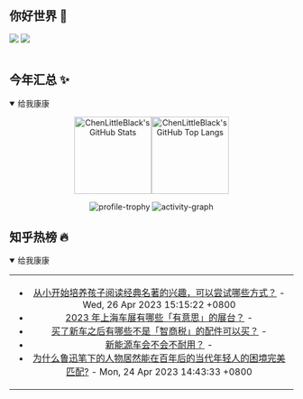 ## 你好世界 👋

[![](https://img.shields.io/badge/@ChenLittleBlack-1a6c81?style=flat&logo=java&logoColor=1a6c81&label=Java&colorA=ffffff)](https://www.java.com/)
[![](https://img.shields.io/badge/@ChenLittleBlack-41b883?style=flat&logo=vuedotjs&logoColor=41b883&label=Vue&colorA=ffffff)](https://cn.vuejs.org/)

<div align="center">

<img alt="" src="https://readme-typing-svg.herokuapp.com?font=Consolas&center=true&vCenter=true&width=800&height=60&lines=The+traveler+often+arrives%2C+and+the+doer+often+succeeds.">
<img width="800"  height="3" alt="" src="https://camo.githubusercontent.com/82291b0fe831bfc6781e07fc5090cbd0a8b912bb8b8d4fec0696c881834f81ac/68747470733a2f2f70726f626f742e6d656469612f394575424971676170492e676966">

</div>


## 今年汇总 ✨

<details open>

<summary>给我康康</summary>

<div align="center">

<img height="137px" alt="ChenLittleBlack's GitHub Stats" src="https://github-readme-stats-roan-delta.vercel.app/api?username=ChenLittleBlack&hide_title=false&hide_border=true&show_icons=true&include_all_commits=true&line_height=21&bg_color=0,EC6C6C,FFD479,FFFC79,73FA79&theme=graywhite&locale=cn" /><img align="" height="137px" alt="ChenLittleBlack's GitHub Top Langs" src="https://github-readme-stats-roan-delta.vercel.app/api/top-langs/?username=ChenLittleBlack&hide_title=false&hide_border=true&layout=compact&bg_color=0,73FA79,73FDFF,D783FF&theme=graywhite&locale=cn" />

<img alt="profile-trophy" src="https://github-profile-trophy.vercel.app/?username=ChenLittleBlack&theme=algolia&column=-1" />

<img alt="activity-graph" src="https://activity-graph.herokuapp.com/graph?username=ChenLittleBlack&theme=github" />

</div>

</details>


## 知乎热榜 🔥

<details open>

<summary>给我康康</summary>

<div align="center">

<table style="height: 300px;">
<tr>
<td align="center" valign="middle">

<!-- START_SECTION:blog -->
* <a href='http://www.zhihu.com/question/596478094/answer/2993070757?utm_campaign=rss&utm_medium=rss&utm_source=rss&utm_content=title' target='_blank'>从小开始培养孩子阅读经典名著的兴趣，可以尝试哪些方式？</a> - Wed, 26 Apr 2023 15:15:22 +0800
* <a href='http://www.zhihu.com/question/594209484/answer/2996677756?utm_campaign=rss&utm_medium=rss&utm_source=rss&utm_content=title' target='_blank'>2023 年上海车展有哪些「有意思」的展台？</a> - 
* <a href='http://www.zhihu.com/question/579258242/answer/2982507872?utm_campaign=rss&utm_medium=rss&utm_source=rss&utm_content=title' target='_blank'>买了新车之后有哪些不是「智商税」的配件可以买？</a> - 
* <a href='http://www.zhihu.com/question/593439862/answer/2976135301?utm_campaign=rss&utm_medium=rss&utm_source=rss&utm_content=title' target='_blank'>新能源车会不会不耐用？</a> - 
* <a href='http://www.zhihu.com/question/590280689/answer/2966782050?utm_campaign=rss&utm_medium=rss&utm_source=rss&utm_content=title' target='_blank'>为什么鲁迅笔下的人物居然能在百年后的当代年轻人的困境完美匹配?</a> - Mon, 24 Apr 2023 14:43:33 +0800
<!-- END_SECTION:blog -->

</td>
</tr>
</table>

</div>
</details>
